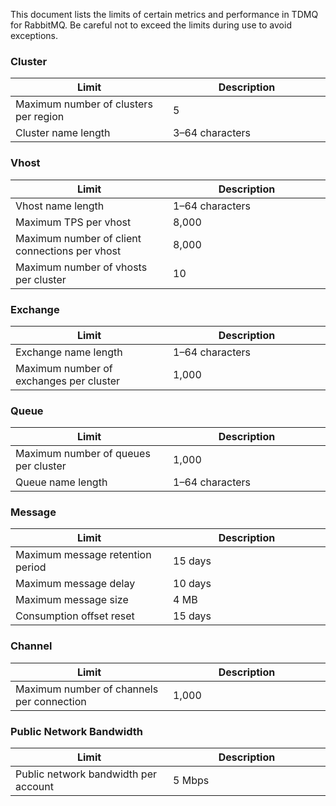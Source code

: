 This document lists the limits of certain metrics and performance in TDMQ for RabbitMQ. Be careful not to exceed the limits during use to avoid exceptions.

<style>
table th:nth-of-type(1) {
width: 50%;        
}
</style>



### Cluster
| Limit | Description | 
| --------------------------- | ---------- |
| Maximum number of clusters per region | 5 |
| Cluster name length | 3–64 characters |

### Vhost
| Limit | Description | 
| --------------------------- | ---------- |
| Vhost name length              | 1–64 characters    |
| Maximum TPS per vhost           | 8,000       |
| Maximum number of client connections per vhost | 8,000       |
| Maximum number of vhosts per cluster      | 10         |


### Exchange
| Limit | Description | 
| --------------------------- | ---------- |
| Exchange name length              | 1–64 characters    |
| Maximum number of exchanges per cluster | 1,000 |



### Queue
| Limit | Description | 
| --------------------------- | ---------- |
| Maximum number of queues per cluster | 1,000 |
| Queue name length              | 1–64 characters    |


### Message
| Limit | Description | 
| --------------------------- | ---------- |
| Maximum message retention period | 15 days |
| Maximum message delay | 10 days |
| Maximum message size | 4 MB |
| Consumption offset reset | 15 days |


### Channel
| Limit | Description | 
| --------------------------- | ---------- |
| Maximum number of channels per connection | 1,000 |

### Public Network Bandwidth
| Limit | Description | 
| --------------------------- | ---------- |
| Public network bandwidth per account | 5 Mbps |

